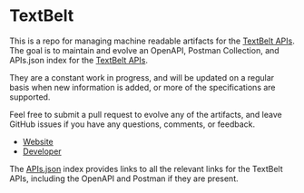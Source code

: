 # TextBeltThis is a repo for managing machine readable artifacts for the [TextBelt APIs](http://textbelt.com/). The goal is to maintain and evolve an OpenAPI, Postman Collection, and APIs.json index for the [TextBelt APIs](http://textbelt.com/).They are a constant work in progress, and will be updated on a regular basis when new information is added, or more of the specifications are supported.Feel free to submit a pull request to evolve any of the artifacts, and leave GitHub issues if you have any questions, comments, or feedback.- [Website](http://textbelt.com/)- [Developer](http://textbelt.com/)The [APIs.json](https://github.com/api-evangelist/textbelt/blob/master/apis.json) index provides links to all the relevant links for the TextBelt APIs, including the OpenAPI and Postman if they are present.